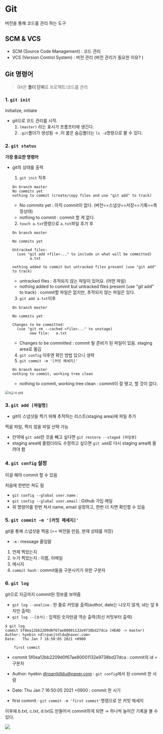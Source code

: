# Git

버전을 통해 코드를 관리 하는 도구



## SCM & VCS

+ SCM (Source  Code Management) : 코드 관리
+ VCS (Version Control System) : 버전 관리 (버전 관리가 필요한 이유? )



## Git 명령어

> Git은 **폴더 단위**로 프로젝트/코드를 관리

### 1. `git init`

initialize, initiate 

+ git으로 코드 관리를 시작.
  1. `(master)` 라는 표시가 프롬프터에 생긴다. 
  2. `.git`폴더가 생성됨 → .이 붙은 숨김폴더는  `ls -a`명령으로 볼 수 있다.



### 2. `git status`

**가장 중요한 명령어** 

+ git의 상태를 출력

  1. `git init` 직후

  ```
  On branch master
  No commits yet
  nothing to commit (create/copy files and use "git add" to track)
  ```

  - No commits yet : 아직 commit이 없다. (버전==스냅샷==저장==기록==특정상태)
  - nothing to commit : commit 할 게 없다.

  2. `touch a.txt`명령으로 `a.txt`파일 추가 후

  ```
  On branch master
  
  No commits yet
  
  Untracked files:
    (use "git add <file>..." to include in what will be committed)
          a.txt
  
  nothing added to commit but untracked files present (use "git add" to track)
  ```

  + untracked files : 추적되지 않는 파일이 있어요. (어떤 파일)
  + nothing added to commit but untracked files present (use "git add" to track) : commit할 파일은 없지만, 추적되지 않는 파일은 있다.

  3. `git add a.txt`이후

  ```
  On branch master
  
  No commits yet
  
  Changes to be committed:
    (use "git rm --cached <file>..." to unstage)
          new file:   a.txt
  ```

  - Changes to be committed : commit 될 준비가 된 파일이 있음. staging area로 옮김

  4. `git config` 이후엔 확인 방법 있으니 생략
  5. `git commit -m '[커밋 메세지]'`

  ```
  On branch master
  nothing to commit, working tree clean
  ```

  - nothing to commit, working tree clean : commit이 잘 됐고, 할 것이 없다. 

<img src="C:\Users\dlrpa\Pictures\Screenshots\SmartSelectImage_2021-01-07-17-12-45.png" alt="지금 이 상태" style="zoom: 67%;" />

### 3. `git add [파일명]`

+ git이 스냅샷을 찍기 위해 추적하는 리스트(staging area)에 파일 추가

찍을 파일, 찍지 않을 파일 선택 가능

+ 만약에 `git add`한 것을 빼고 싶다면 `git restore --staged [파일명]`
+ staging area에 올렸더라도 수정하고 싶으면 `git add`로 다시 staging area에 올려야 함



### 4. `git config` 설정

이걸 해야 commit 할 수 있음

처음에 한번만 쳐도 됨

+ `git config --global user.name` : 
+ `git config --global user.email` : Github 가입 메일
+ 위 명령어를 한번 쳐서 name, email 설정하고, 한번 더 치면 확인할 수 있음



### 5. `git commit -m '[커밋 메세지]'`

git을 통해 스냅샷을 찍음 (== 버전을 만듬, 현재 상태를 저장)

+ `-m` : message 줄임말

1. 언제 찍었는지
2. 누가 찍었는지 : 이름, 이메일
3. 메시지
4. `commit hash` : commit들을 구분시키기 위한 구분자



### 6. `git log`

git으로 지금까지 commit된 정보를 보여줌

+ `git log --oneline` : 한 줄로 커밋을 출력(author, date는 나오지 않게, id는 앞 8자만 출력)
+ `git log --[숫자]` : 입력된 숫자만큼 역순 출력(최신 커밋부터 출력)

```
$ git log
commit 5f0ea12bb2209d0f67ae80001132e9738bd27dca (HEAD -> master)
Author: hyebin <dlrpanjtdldu@naver.com>
Date:   Thu Jan 7 16:50:05 2021 +0900

    first commit

```

- commit 5f0ea12bb2209d0f67ae80001132e9738bd27dca : commit의 id = 구분자

- Author: hyebin <dlrpanjtdldu@naver.com> : `git config`에서 된 commit 한 사람
- Date:   Thu Jan 7 16:50:05 2021 +0900 : commit 한 시기
-  first commit : `git commit -m 'first commit'`명령으로 쓴 커밋 메세지



이후에 b.txt, c.txt, d.txt도 만들어서 commit하게 되면 → 하나씩 늘어간 기록을 볼 수 있다.

![](C:\Users\dlrpa\Pictures\Screenshots\SmartSelectImage_2021-01-08-09-13-29.png)





